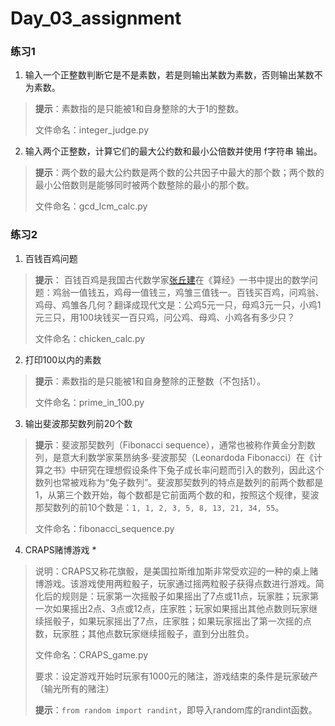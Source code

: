 # Day_03_assignment

### 练习1

1. 输入一个正整数判断它是不是素数，若是则输出某数为素数，否则输出某数不为素数。

> **提示**：素数指的是只能被1和自身整除的大于1的整数。
>
> 文件命名：integer_judge.py

2. 输入两个正整数，计算它们的最大公约数和最小公倍数并使用 f字符串 输出。

> **提示**：两个数的最大公约数是两个数的公共因子中最大的那个数；两个数的最小公倍数则是能够同时被两个数整除的最小的那个数。
>
> 文件命名：gcd_lcm_calc.py

### 练习2

1. 百钱百鸡问题

> **提示**： 百钱百鸡是我国古代数学家[张丘建](https://baike.baidu.com/item/%E5%BC%A0%E4%B8%98%E5%BB%BA/10246238)在《算经》一书中提出的数学问题：鸡翁一值钱五，鸡母一值钱三，鸡雏三值钱一。百钱买百鸡，问鸡翁、鸡母、鸡雏各几何？翻译成现代文是：公鸡5元一只，母鸡3元一只，小鸡1元三只，用100块钱买一百只鸡，问公鸡、母鸡、小鸡各有多少只？
>
> 文件命名：chicken_calc.py

2. 打印100以内的素数

> **提示**：素数指的是只能被1和自身整除的正整数（不包括1）。
>
> 文件命名：prime_in_100.py

3. 输出斐波那契数列前20个数

> **提示**：斐波那契数列（Fibonacci sequence），通常也被称作黄金分割数列，是意大利数学家莱昂纳多·斐波那契（Leonardoda Fibonacci）在《计算之书》中研究在理想假设条件下兔子成长率问题而引入的数列，因此这个数列也常被戏称为“兔子数列”。斐波那契数列的特点是数列的前两个数都是1，从第三个数开始，每个数都是它前面两个数的和，按照这个规律，斐波那契数列的前10个数是：`1, 1, 2, 3, 5, 8, 13, 21, 34, 55`。
>
> 文件命名：fibonacci_sequence.py

4. CRAPS赌博游戏 \*

> 说明：CRAPS又称花旗骰，是美国拉斯维加斯非常受欢迎的一种的桌上赌博游戏。该游戏使用两粒骰子，玩家通过摇两粒骰子获得点数进行游戏。简化后的规则是：玩家第一次摇骰子如果摇出了7点或11点，玩家胜；玩家第一次如果摇出2点、3点或12点，庄家胜；玩家如果摇出其他点数则玩家继续摇骰子，如果玩家摇出了7点，庄家胜；如果玩家摇出了第一次摇的点数，玩家胜；其他点数玩家继续摇骰子，直到分出胜负。
>
> 文件命名：CRAPS_game.py
>
> 要求：设定游戏开始时玩家有1000元的赌注，游戏结束的条件是玩家破产（输光所有的赌注）
>
> **提示**：`from random import randint`，即导入random库的randint函数。
